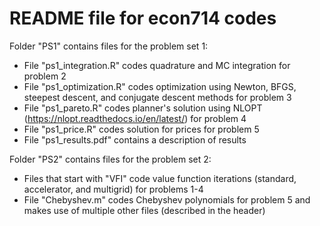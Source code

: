 # README file for econ714 codes

Folder "PS1" contains files for the problem set 1:

- File "ps1_integration.R" codes quadrature and MC integration for problem 2
- File "ps1_optimization.R" codes optimization using Newton, BFGS, steepest descent, and conjugate descent methods for problem 3
- File "ps1_pareto.R" codes planner's solution using NLOPT (https://nlopt.readthedocs.io/en/latest/) for problem 4
- File "ps1_price.R" codes solution for prices for problem 5
- File "ps1_results.pdf" contains a description of results

Folder "PS2" contains files for the problem set 2:

- Files that start with "VFI" code value function iterations (standard, accelerator, and multigrid) for problems 1-4
- File "Chebyshev.m" codes Chebyshev polynomials for problem 5 and makes use of multiple other files (described in the header)
